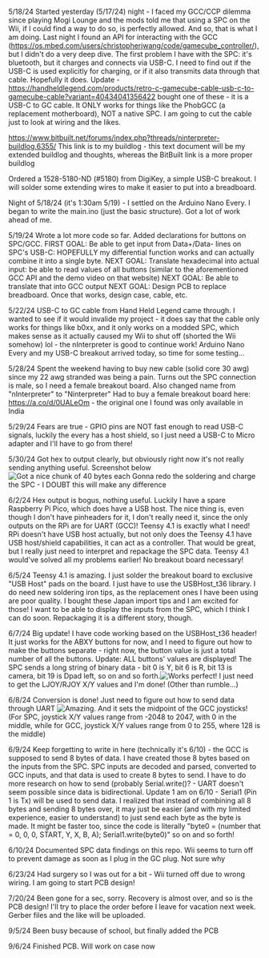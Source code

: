 5/18/24
Started yesterday (5/17/24) night - I faced my GCC/CCP dilemma since playing Mogi Lounge and the mods told me that using a SPC on the Wii, if I could find a way to do so, is perfectly allowed. And so, that is what I am doing.
Last night I found an API for interacting with the GCC (https://os.mbed.com/users/christopherjwang/code/gamecube_controller/), but I didn't do a very deep dive. The first problem I have with the SPC: it's bluetooth, but it charges and connects via USB-C.
I need to find out if the USB-C is used explicitly for charging, or if it also transmits data through that cable. Hopefully it does.
Update - https://handheldlegend.com/products/retro-c-gamecube-cable-usb-c-to-gamecube-cable?variant=40434041356422 bought one of these - it is a USB-C to GC cable. It ONLY works for things like the PhobGCC (a replacement motherboard), NOT a native SPC. I am going to cut the cable just to look at wiring and the likes.

https://www.bitbuilt.net/forums/index.php?threads/ninterpreter-buildlog.6355/
This link is to my buildlog - this text document will be my extended buildlog and thoughts, whereas the BitBuilt link is a more proper buildlog

Ordered a ‎1528-5180-ND‎ (#‎5180) from DigiKey, a simple USB-C breakout. I will solder some extending wires to make it easier to put into a breadboard.‎

Night of 5/18/24 (it's 1:30am 5/19) - I settled on the Arduino Nano Every. I began to write the main.ino (just the basic structure). Got a lot of work ahead of me.

5/19/24
Wrote a lot more code so far. Added declarations for buttons on SPC/GCC.
FIRST GOAL: Be able to get input from Data+/Data- lines on SPC's USB-C: HOPEFULLY my differential function works and can actually combine it into a single byte.
NEXT GOAL: Translate hexadecimal into actual input: be able to read values of all buttons (similar to the aforementioned GCC API and the demo video on that website)
NEXT GOAL: Be able to translate that into GCC output
NEXT GOAL: Design PCB to replace breadboard. Once that works, design case, cable, etc.

5/22/24
USB-C to GC cable from Hand Held Legend came through. I wanted to see if it would invalide my project - it does say that the cable only works for things like b0xx, and it only works on a modded SPC, which makes sense as it actually caused my Wii to shut off (shorted the Wii somehow) lol - the nInterpreter is good to continue work! Arduino Nano Every and my USB-C breakout arrived today, so time for some testing...

5/28/24
Spent the weekend having to buy new cable (solid core 30 awg) since my 22 awg stranded was being a pain. Turns out the SPC connection is male, so I need a female breakout board. Also changed name from "nInterpreter" to "Ninterpreter"
Had to buy a female breakout board here: https://a.co/d/0UALeOm - the original one I found was only available in India

5/29/24
Fears are true - GPIO pins are NOT fast enough to read USB-C signals, luckily the every has a host shield, so I just need a USB-C to Micro adapter and I'll have to go from there!

5/30/24
Got hex to output clearly, but obviously right now it's not really sending anything useful. Screenshot below
![Got a nice chunk of 40 bytes each](https://github.com/mmartini05/Ninterpreter/blob/main/Images/5.30.24.png)
Gonna redo the soldering and charge the SPC - I DOUBT this will make any difference

6/2/24
Hex output is bogus, nothing useful. Luckily I have a spare Raspberry Pi Pico, which does have a USB host. The nice thing is, even though I don't have pinheaders for it, I don't really need it, since the only outputs on the RPi are for UART (GCC)!
Teensy 4.1 is exactly what I need! RPi doesn't have USB host actually, but not only does the Teensy 4.1 have USB host/shield capabilities, it can act as a controller. That would be great, but I really just need to interpret and repackage the SPC data. Teensy 4.1 would've solved all my problems earlier! No breakout board necessary!

6/5/24
Teensy 4.1 is amazing. I just solder the breakout board to exclusive "USB Host" pads on the board. I just have to use the USBHost_t36 library. I do need new soldering iron tips, as the replacement ones I have been using are poor quality. I bought these Japan import tips and I am excited for those! I want to be able to display the inputs from the SPC, which I think I can do soon. Repackaging it is a different story, though.

6/7/24
Big update! I have code working based on the USBHost_t36 header! It just works for the ABXY buttons for now, and I need to figure out how to make the buttons separate - right now, the button value is just a total number of all the buttons.
Update: ALL buttons' values are displayed! The SPC sends a long string of binary data - bit 0 is Y, bit 6 is R, bit 13 is camera, bit 19 is Dpad left, so on and so forth.![Works perfect!](https://github.com/mmartini05/Ninterpreter/blob/main/Images/6.7.24.png) I just need to get the LJOY/RJOY X/Y values and I'm done! (Other than rumble...)

6/8/24
Conversion is done! Just need to figure out how to send data through UART ![Amazing. And it sets the midpoint of the GCC joysticks!](https://github.com/mmartini05/Ninterpreter/blob/main/Images/6.8.24.png) (For SPC, joystick X/Y values range from -2048 to 2047, with 0 in the middle, while for GCC, joystick X/Y values range from 0 to 255, where 128 is the middle)

6/9/24
Keep forgetting to write in here (technically it's 6/10) - the GCC is supposed to send 8 bytes of data. I have created those 8 bytes based on the inputs from the SPC. SPC inputs are decoded and parsed, converted to GCC inputs, and that data is used to create 8 bytes to send. I have to do more research on how to send (probably Serial.write()? - UART doesn't seem possible since data is bidirectional. Update 1 am on 6/10 - Serial1 (Pin 1 is Tx) will be used to send data. I realized that instead of combining all 8 bytes and sending 8 bytes over, it may just be easier (and with my limited experience, easier to understand) to just send each byte as the byte is made. It might be faster too, since the code is literally "byte0 = (number that = 0, 0, 0, START, Y, X, B, A); Serial1.write(byte0)" so on and so forth!

6/10/24
Documented SPC data findings on this repo. Wii seems to turn off to prevent damage as soon as I plug in the GC plug. Not sure why

6/23/24
Had surgery so I was out for a bit - Wii turned off due to wrong wiring. I am going to start PCB design!

7/20/24
Been gone for a sec, sorry. Recovery is almost over, and so is the PCB design! I'll try to place the order before I leave for vacation next week. Gerber files and the like will be uploaded.

9/5/24
Been busy because of school, but finally added the PCB

9/6/24
Finished PCB. Will work on case now
